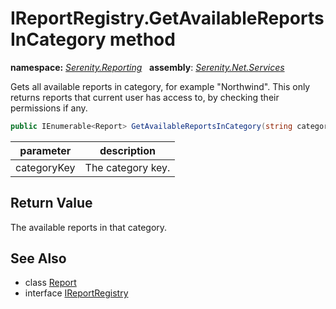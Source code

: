 # IReportRegistry.GetAvailableReportsInCategory method
**namespace:** *[Serenity.Reporting](../../README.md#serenity.reporting-namespace)*   **assembly**: *[Serenity.Net.Services](../../README.md)*

Gets all available reports in category, for example "Northwind". This only returns reports that current user has access to, by checking their permissions if any.

```csharp
public IEnumerable<Report> GetAvailableReportsInCategory(string categoryKey)
```

| parameter | description |
| --- | --- |
| categoryKey | The category key. |

## Return Value

The available reports in that category.

## See Also

* class [Report](../ReportRegistry.Report.md)
* interface [IReportRegistry](../IReportRegistry.md)